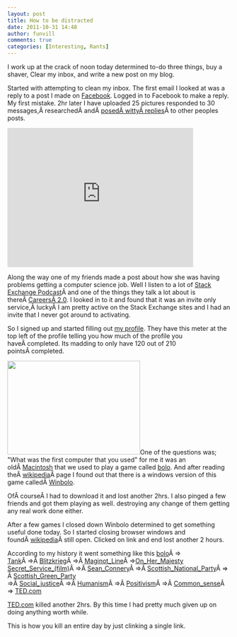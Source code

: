 ```yaml
---
layout: post
title: How to be distracted
date: 2011-10-31 14:48
author: funvill
comments: true
categories: [Interesting, Rants]
---
```

I work up at the crack of noon today determined to-do three things, buy a shaver, Clear my inbox, and write a new post on my blog.

Started with attempting to clean my inbox. The first email I looked at was a reply to a post I made on <a href="http://www.facebook.com/">Facebook</a>. Logged in to Facebook to make a reply. My first mistake. 2hr later I have uploaded 25 pictures responded to 30 messages,Â researchedÂ andÂ <a href="http://www.youtube.com/watch?v=rX7wtNOkuHo">posedÂ wittyÂ replies</a>Â to other peoples posts.

<iframe src="http://www.youtube.com/embed/rX7wtNOkuHo" frameborder="0" width="420" height="315"></iframe>

Along the way one of my friends made a post about how she was having problems getting a computer science job. Well I listen to a lot of <a href="http://blog.stackoverflow.com/category/podcasts/">Stack Exchange Podcast</a>Â and one of the things they talk a lot about is thereÂ <a href="http://careers.stackoverflow.com/">CareersÂ 2.0</a>. I looked in to it and found that it was an invite only service,Â luckyÂ I am pretty active on the Stack Exchange sites and I had an invite that I never got around to activating.

So I signed up and started filling out <a href="http://careers.stackoverflow.com/cv/publish/67492">my profile</a>. They have this meter at the top left of the profile telling you how much of the profile you haveÂ completed. Its madding to only have 120 out of 210 pointsÂ completed.

<a href="http://www.abluestar.com/blog/wp-content/uploads/2011/10/00.jpg"><img class="size-medium wp-image-2700 alignright" title="00" src="http://www.abluestar.com/blog/wp-content/uploads/2011/10/00-300x212.jpg" alt="" width="300" height="212" /></a>One of the questions was; "What was the first computer that you used" for me it was an oldÂ <a href="http://en.wikipedia.org/wiki/Macintosh">Macintosh</a> that we used to play a game called <a href="http://en.wikipedia.org/wiki/Bolo_(tank)">bolo</a>. And after reading theÂ <a href="http://en.wikipedia.org">wikipedia</a>Â page I found out that there is a windows version of this game calledÂ <a href="http://www.winbolo.com/">Winbolo</a>.

OfÂ courseÂ I had to download it and lost another 2hrs. I also pinged a few friends and got them playing as well. destroying any change of them getting any real work done either.

After a few games I closed down Winbolo determined to get something useful done today. So I started closing browser windows and foundÂ <a href="http://en.wikipedia.org">wikipedia</a>Â still open. Clicked on link and end lost another 2 hours.

According to my history it went something like this
<a href="http://en.wikipedia.org/wiki/Bolo_(tank)">bolo</a>Â =&gt; <a href="http://en.wikipedia.org/wiki/Tank">Tank</a>Â =&gt;Â <a href="http://en.wikipedia.org/wiki/Blitzkrieg">Blitzkrieg</a>Â =&gt;Â <a href="http://en.wikipedia.org/wiki/Maginot_Line">Maginot_Line</a>Â =&gt;<a href="http://en.wikipedia.org/wiki/On_Her_Majesty%27s_Secret_Service_(film)">On_Her_Majesty Secret_Service_(film)</a>Â =&gt;Â <a href="http://en.wikipedia.org/wiki/Sean_Connery">Sean_Connery</a>Â =&gt;Â <a href="http://en.wikipedia.org/wiki/Scottish_National_Party">Scottish_National_Party</a>Â =&gt;Â <a href="http://en.wikipedia.org/wiki/Scottish_Green_Party">Scottish_Green_Party</a> =&gt;Â <a href="http://en.wikipedia.org/wiki/Social_justice">Social_justice</a>Â =&gt;Â <a href="http://en.wikipedia.org/wiki/Humanism">Humanism</a>Â =&gt;Â <a href="http://en.wikipedia.org/wiki/Positivism">Positivism</a>Â =&gt;Â <a href="http://en.wikipedia.org/wiki/Common_sense">Common_sense</a>Â =&gt; <a href="http://www.ted.com/">TED.com</a>

<a href="http://www.ted.com">TED.com</a> killed another 2hrs. By this time I had pretty much given up on doing anything worth while.

This is how you kill an entire day by just clinking a single link.
